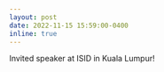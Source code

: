 ```yaml
---
layout: post
date: 2022-11-15 15:59:00-0400
inline: true
---
```


Invited speaker at ISID in Kuala Lumpur!
